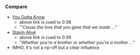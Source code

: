
### Compare

* [You Outta Know](https://youtu.be/NPcyTyilmYY?t=38)
    - above link is cued to 0:38
    - "*'Cause the love that you gave that we made ...*"
* [Stayin Alive](https://youtu.be/fNFzfwLM72c?t=39)
    - above link is cued to 0:39
    - "*Whether you're a brother or whether you're a mother ...*"
* IMHO, it's not a rip-off but a clear influence
